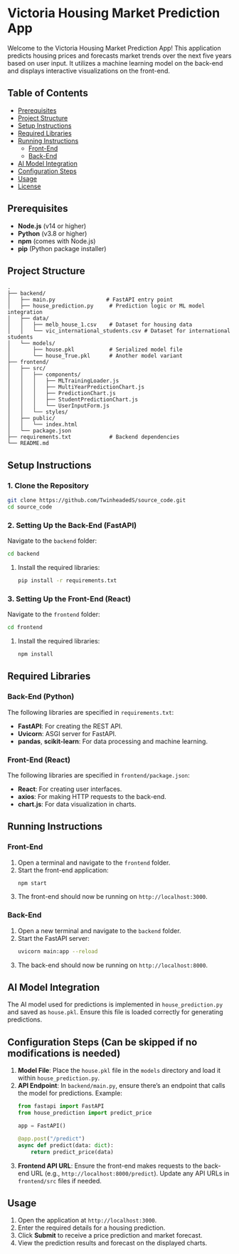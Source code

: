 
# Victoria Housing Market Prediction App

Welcome to the Victoria Housing Market Prediction App! This application predicts housing prices and forecasts market trends over the next five years based on user input. It utilizes a machine learning model on the back-end and displays interactive visualizations on the front-end.

## Table of Contents
- [Prerequisites](#prerequisites)
- [Project Structure](#project-structure)
- [Setup Instructions](#setup-instructions)
- [Required Libraries](#required-libraries)
- [Running Instructions](#running-instructions)
  - [Front-End](#front-end)
  - [Back-End](#back-end)
- [AI Model Integration](#ai-model-integration)
- [Configuration Steps](#configuration-steps)
- [Usage](#usage)
- [License](#license)

## Prerequisites

- **Node.js** (v14 or higher)
- **Python** (v3.8 or higher)
- **npm** (comes with Node.js)
- **pip** (Python package installer)

## Project Structure

```
.
├── backend/
│   ├── main.py                # FastAPI entry point
│   ├── house_prediction.py     # Prediction logic or ML model integration
│   ├── data/
│   │   ├── melb_house_1.csv    # Dataset for housing data
│   │   └── vic_international_students.csv # Dataset for international students
│   └── models/
│       ├── house.pkl           # Serialized model file
│       └── house_True.pkl      # Another model variant
├── frontend/
│   ├── src/
│   │   ├── components/
│   │   │   ├── MLTrainingLoader.js
│   │   │   ├── MultiYearPredictionChart.js
│   │   │   ├── PredictionChart.js
│   │   │   ├── StudentPredictionChart.js
│   │   │   └── UserInputForm.js
│   │   └── styles/
│   ├── public/
│   │   └── index.html
│   └── package.json
├── requirements.txt            # Backend dependencies
└── README.md
```

## Setup Instructions

### 1. Clone the Repository

```bash
git clone https://github.com/TwinheadedS/source_code.git
cd source_code
```

### 2. Setting Up the Back-End (FastAPI)

Navigate to the `backend` folder:

```bash
cd backend
```

1. Install the required libraries:
   ```bash
   pip install -r requirements.txt
   ```

### 3. Setting Up the Front-End (React)

Navigate to the `frontend` folder:

```bash
cd frontend
```

1. Install the required libraries:
   ```bash
   npm install
   ```

## Required Libraries

### Back-End (Python)

The following libraries are specified in `requirements.txt`:
- **FastAPI**: For creating the REST API.
- **Uvicorn**: ASGI server for FastAPI.
- **pandas**, **scikit-learn**: For data processing and machine learning.

### Front-End (React)

The following libraries are specified in `frontend/package.json`:
- **React**: For creating user interfaces.
- **axios**: For making HTTP requests to the back-end.
- **chart.js**: For data visualization in charts.

## Running Instructions

### Front-End

1. Open a terminal and navigate to the `frontend` folder.
2. Start the front-end application:
   ```bash
   npm start
   ```
3. The front-end should now be running on `http://localhost:3000`.

### Back-End

1. Open a new terminal and navigate to the `backend` folder.
2. Start the FastAPI server:
   ```bash
   uvicorn main:app --reload
   ```
3. The back-end should now be running on `http://localhost:8000`.

## AI Model Integration

The AI model used for predictions is implemented in `house_prediction.py` and saved as `house.pkl`. Ensure this file is loaded correctly for generating predictions.

## Configuration Steps (Can be skipped if no modifications is needed)

1. **Model File**: Place the `house.pkl` file in the `models` directory and load it within `house_prediction.py`.
2. **API Endpoint**: In `backend/main.py`, ensure there’s an endpoint that calls the model for predictions. Example:
   ```python
   from fastapi import FastAPI
   from house_prediction import predict_price

   app = FastAPI()

   @app.post("/predict")
   async def predict(data: dict):
       return predict_price(data)
   ```
3. **Frontend API URL**: Ensure the front-end makes requests to the back-end URL (e.g., `http://localhost:8000/predict`). Update any API URLs in `frontend/src` files if needed.

## Usage

1. Open the application at `http://localhost:3000`.
2. Enter the required details for a housing prediction.
3. Click **Submit** to receive a price prediction and market forecast.
4. View the prediction results and forecast on the displayed charts.
